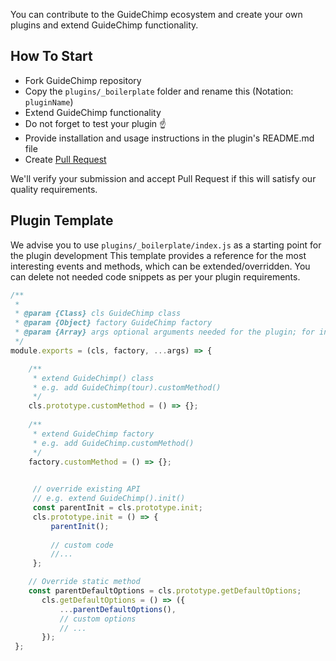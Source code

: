 You can contribute to the GuideChimp ecosystem and create your own plugins and extend GuideChimp functionality.

## How To Start

- Fork GuideChimp repository
- Copy the `plugins/_boilerplate` folder and rename this (Notation: `pluginName`)
- Extend GuideChimp functionality
- Do not forget to test your plugin ☝️
- Provide installation and usage instructions in the plugin's README.md file
- Create [Pull Request](https://github.com/Labs64/GuideChimp/pull/new/master)

We'll verify your submission and accept Pull Request if this will satisfy our quality requirements.

## Plugin Template

We advise you to use `plugins/_boilerplate/index.js` as a starting point for the plugin development
This template provides a reference for the most interesting events and methods, which can be extended/overridden.
You can delete not needed code snippets as per your plugin requirements.

```javascript
/**
 *
 * @param {Class} cls GuideChimp class
 * @param {Object} factory GuideChimp factory
 * @param {Array} args optional arguments needed for the plugin; for instance, the options object
 */
module.exports = (cls, factory, ...args) => {

    /**
     * extend GuideChimp() class
     * e.g. add GuideChimp(tour).customMethod()
     */
    cls.prototype.customMethod = () => {};
    
    /**
     * extend GuideChimp factory
     * e.g. add GuideChimp.customMethod()
     */
    factory.customMethod = () => {};

 
     // override existing API
     // e.g. extend GuideChimp().init()
     const parentInit = cls.prototype.init;
     cls.prototype.init = () => {
         parentInit();
 
         // custom code
         //...
     };

    // Override static method
    const parentDefaultOptions = cls.prototype.getDefaultOptions;
       cls.getDefaultOptions = () => ({
           ...parentDefaultOptions(),
           // custom options
           // ...
       });
 };
```
